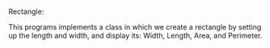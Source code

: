 Rectangle:

This programs implements a class in which we create a rectangle by setting up the length and width, and display its: Width, Length, Area, and Perimeter. 
